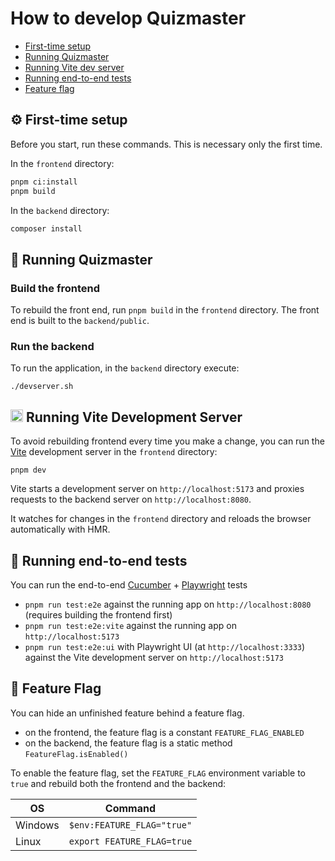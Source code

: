 # How to develop Quizmaster

- [First-time setup](#🚀-first-time-setup)
- [Running Quizmaster](#🚀-running-quizmaster)
- [Running Vite dev server](#running-vite-development-server)
- [Running end-to-end tests](#🧪-running-end-to-end-tests)
- [Feature flag](#🚩-feature-flag)

## ⚙️ First-time setup

Before you start, run these commands. This is necessary only the first time.

In the `frontend` directory:

```sh
pnpm ci:install
pnpm build
```

In the `backend` directory:

```sh
composer install
```

## 🚀 Running Quizmaster

### Build the frontend

To rebuild the front end, run `pnpm build` in the `frontend` directory. The front end is built to the `backend/public`.

### Run the backend

To run the application, in the `backend` directory execute:

```
./devserver.sh
```

## <img src="https://vitejs.dev/logo.svg" height="20"> Running Vite Development Server

To avoid rebuilding frontend every time you make a change, you can run the [Vite](https://vitejs.dev/guide/)
development server in the `frontend` directory:

```
pnpm dev
```

Vite starts a development server on `http://localhost:5173` and proxies requests to the backend server
on `http://localhost:8080`.

It watches for changes in the `frontend` directory and reloads the browser automatically with HMR.

## 🧪 Running end-to-end tests

You can run the end-to-end [Cucumber](https://cucumber.io/docs/guides/) + [Playwright](https://playwright.dev/) tests

- `pnpm run test:e2e` against the running app on `http://localhost:8080` (requires building the frontend first)
- `pnpm run test:e2e:vite` against the running app on `http://localhost:5173`
- `pnpm run test:e2e:ui` with Playwright UI (at `http://localhost:3333`) against the Vite development server on `http://localhost:5173`

## 🚩 Feature Flag

You can hide an unfinished feature behind a feature flag.

- on the frontend, the feature flag is a constant `FEATURE_FLAG_ENABLED`
- on the backend, the feature flag is a static method `FeatureFlag.isEnabled()`

To enable the feature flag, set the `FEATURE_FLAG` environment variable to `true` and rebuild both the frontend and
the backend:

| OS      | Command                    |
|---------|----------------------------|
| Windows | `$env:FEATURE_FLAG="true"` |
| Linux   | `export FEATURE_FLAG=true` |
